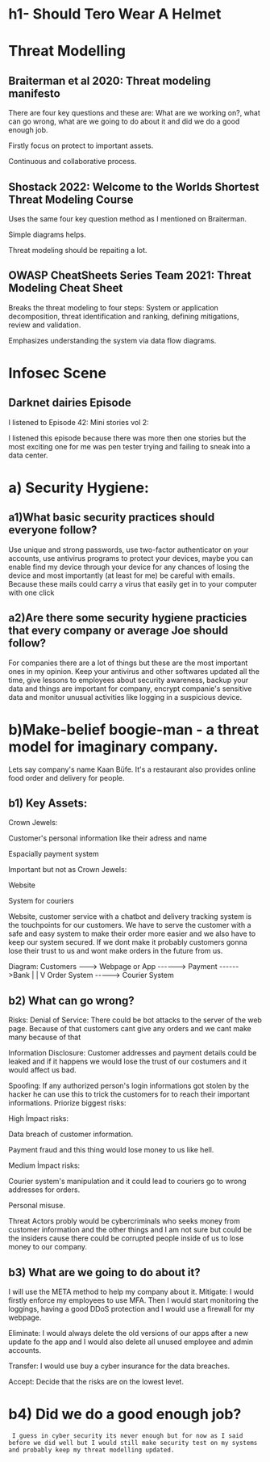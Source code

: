 # h1- Should Tero Wear A Helmet

# Threat Modelling

## Braiterman et al 2020: Threat modeling manifesto

There are four key questions and these are: What are we working on?, what can go wrong, what are we going to do about it and did we do a good enough job.

Firstly focus on protect to important assets.

Continuous and collaborative process.

## Shostack 2022: Welcome to the Worlds Shortest Threat Modeling Course

Uses the same four key question method as I mentioned on Braiterman.

Simple diagrams helps.

Threat modeling should be repaiting a lot.

## OWASP CheatSheets Series Team 2021: Threat Modeling Cheat Sheet
 Breaks the threat modeling to four steps: System or application decomposition, threat identification and ranking, defining mitigations, review and validation.
 
 Emphasizes understanding the system via data flow diagrams.

 # Infosec Scene
 ## Darknet dairies Episode
 I listened to Episode 42: Mini stories vol 2:
 
 I listened this episode because there was more then one stories but the most exciting one for me was pen tester trying and failing to sneak into a data center.

# a) Security Hygiene: 
## a1)What basic security practices should everyone follow?

Use unique and strong passwords,  use two-factor authenticator on your accounts, use antivirus programs to protect your devices, maybe you can enable find my device through your device for any chances of losing the device and most importantly (at least for me) be careful with emails. Because these mails could carry a virus that easily get in to your computer with one click

## a2)Are there some security hygiene practicies that every company or average Joe should follow?

For companies there are a lot of things but these are the most important ones in my opinion. Keep your antivirus and other softwares updated all the time, give lessons to employees about security awareness, backup your data and things are important for company, encrypt companie's sensitive data and monitor unusual activities like logging in a suspicious device.

# b)Make-belief boogie-man - a threat model for imaginary company.

Lets say company's name Kaan Büfe. It's a restaurant also provides online food order and delivery for people.

## b1) Key Assets:
 Crown Jewels: 
  
  Customer's personal information like their adress and name
  
  Espacially payment system
 
  Important but not as Crown Jewels:
 
  Website
  
  System for couriers

Website, customer service with a chatbot and delivery tracking system is the touchpoints for our customers. We have to serve the customer with a safe and easy system to make their order more easier and we also have to keep our system secured. If we dont make it probably customers gonna lose their trust to us and wont make orders in the future from us.

Diagram: Customers ---> Webpage or App ------> Payment ------>Bank 
                             |
                             |
                             V
                    Order System -----> Courier System

## b2) What can go wrong?
  Risks: 
   Denial of Service: There could be bot attacks to the server of the web page. Because of that customers cant give any orders and we cant make many because of that
  
   Information Disclosure: Customer addresses and payment details could be leaked and if it happens we would lose the trust of our costumers and it would affect us bad.
         
   Spoofing: If any authorized person's login informations got stolen by the hacker he can use this to trick the customers for to reach their important informations.
  Priorize biggest risks:
  
   High İmpact risks:
      
   Data breach of customer information.
   
   Payment fraud and this thing would lose money to us like hell.
   
   Medium İmpact risks:
   
   Courier system's manipulation and it could lead to couriers go to wrong addresses for orders.
   
   Personal misuse.
   
   Threat Actors probly would be cybercriminals who seeks money from customer information and the other things and I am not sure but could be the insiders cause there could be corrupted people inside of us to lose money to our company.

  ## b3) What are we going to do about it?
  I will use the META method to help my company about it.
   Mitigate: I would firstly enforce my employees to use MFA. Then I would start monitoring the loggings, having a good DDoS protection and I would use a firewall for my webpage.
   
   Eliminate: I would always delete the old versions of our apps after a new update fo the app and I would also delete all unused employee and admin accounts.
   
   Transfer: I would use buy a cyber insurance for the data breaches.
   
   Accept: Decide that the risks are on the lowest levet.

  # b4) Did we do a good enough job?
     I guess in cyber security its never enough but for now as I said before we did well but I would still make security test on my systems and probably keep my threat modelling updated.
